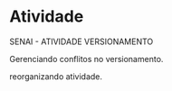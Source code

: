 # Atividade

SENAI - ATIVIDADE VERSIONAMENTO


Gerenciando conflitos no versionamento.

reorganizando atividade.